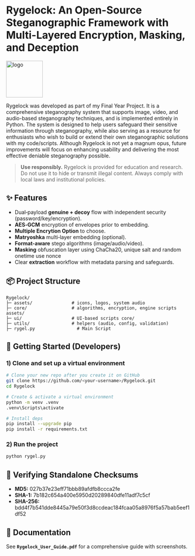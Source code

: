 # Rygelock: An Open-Source Steganographic Framework with Multi-Layered Encryption, Masking, and Deception
<img width="100" height="100" alt="logo" src="https://github.com/user-attachments/assets/4078aeff-e8e8-4ba0-87fb-c4f093041209" />

Rygelock was developed as part of my Final Year Project. It is a comprehensive steganography system that supports image, video, and audio-based steganography techniques, and is implemented entirely in Python. The system is designed to help users safeguard their sensitive information through steganography, while also serving as a resource for enthusiasts who wish to build or extend their own steganographic solutions with my code/scripts. Although Rygelock is not yet a magnum opus, future improvements will focus on enhancing usability and delivering the most effective deniable steganography possible.

> **Use responsibly.** Rygelock is provided for education and research. Do not use it to hide or transmit illegal content. Always comply with local laws and institutional policies.

## ✨ Features
- Dual‑payload **genuine + decoy** flow with independent security (password/key/encryption).
- **AES‑GCM** encryption of envelopes prior to embedding.
- **Multiple Encrytion Option** to choose.
- **Matryoshka** multi‑layer embedding (optional).
- **Format-aware** stego algorithms (image/audio/video).
- **Masking** obfuscation layer using ChaCha20, unique salt and random onetime use nonce
- Clear **extraction** workflow with metadata parsing and safeguards.

## 📦 Project Structure
```
Rygelock/
├─ assets/               # icons, logos, system audio
├─ core/                 # algorithms, encryption, engine scripts assets/
├─ ui/                   # UI-based scripts core/
├─ utils/                # helpers (audio, config, validation)
├─ rygel.py                # Main Script
```

## 🧰 Getting Started (Developers)
### 1) Clone and set up a virtual environment
```bash
# Clone your new repo after you create it on GitHub
git clone https://github.com/<your-username>/Rygelock.git
cd Rygelock

# Create & activate a virtual environment
python -m venv .venv
.venv\Scripts\activate

# Install deps
pip install --upgrade pip
pip install -r requirements.txt
```

### 2) Run the project
```bash
python rygel.py
```


## 🧪 Verifying Standalone Checksums
- **MD5:**	027b37e23eff71bbb89afdfb8ccca2fe
- **SHA-1:**	7b182c654a400e5950d20289840dfe11adf7c5cf
- **SHA-256:**	bdd4f7b541dde8445a79e50f3d8ccdeac184fcaa05a8976f5a57bab5eef1df52


## 📝 Documentation
See **`Rygelock_User_Guide.pdf`** for a comprehensive guide with screenshots.

